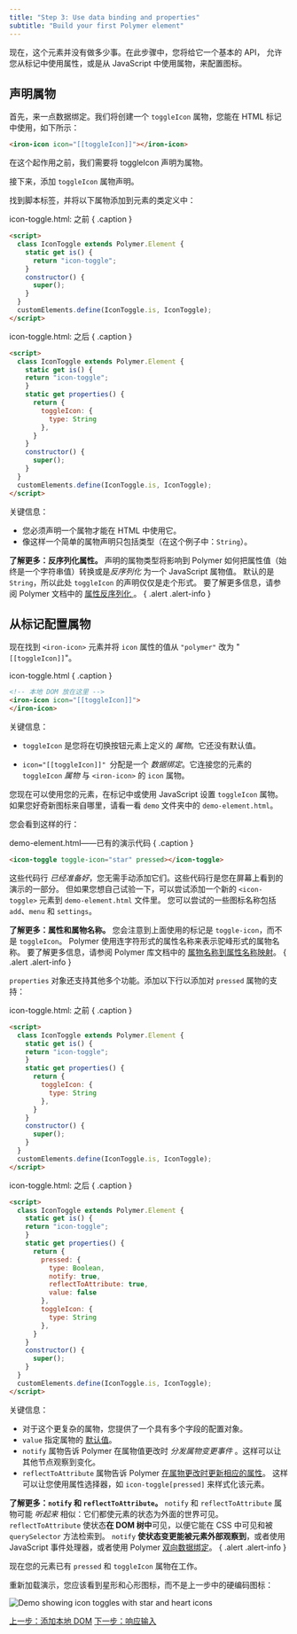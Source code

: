 ```yaml
---
title: "Step 3: Use data binding and properties"
subtitle: "Build your first Polymer element"
---
```


<!-- toc -->

现在，这个元素并没有做多少事。在此步骤中，您将给它一个基本的 API，
允许您从标记中使用属性，或是从 JavaScript 中使用属物，来配置图标。

## 声明属物

首先，来一点数据绑定。我们将创建一个 `toggleIcon` 属物，您能在 HTML 标记中使用，如下所示：

```html
<iron-icon icon="[[toggleIcon]]"></iron-icon>
```

在这个起作用之前，我们需要将 toggleIcon 声明为属物。

接下来，添加 `toggleIcon` 属物声明。

找到脚本标签，并将以下属物添加到元素的类定义中：

icon-toggle.html: 之前 { .caption }

```html
<script>
  class IconToggle extends Polymer.Element {
    static get is() {
      return "icon-toggle";
    }
    constructor() {
      super();
    }
  }
  customElements.define(IconToggle.is, IconToggle);
</script>
```
icon-toggle.html: 之后 { .caption }

```html
<script>
  class IconToggle extends Polymer.Element {
    static get is() {
    return "icon-toggle";
    }
    static get properties() {
      return {
        toggleIcon: {
          type: String
        },
      }
    }
    constructor() {
      super();
    }
  }
  customElements.define(IconToggle.is, IconToggle);
</script>
```

关键信息：

  * 您必须声明一个属物才能在 HTML 中使用它。
  * 像这样一个简单的属物声明只包括类型（在这个例子中：`String`）。

**了解更多：反序列化属性。** 声明的属物类型将影响到 Polymer 如何把属性值（始终是一个字符串值）转换或是<em>反序列化</em>
为一个 JavaScript 属物值。
默认的是 `String`，所以此处 `toggleIcon` 的声明仅仅是走个形式。
要了解更多信息，请参阅 Polymer 文档中的 <a href="/2.0/docs/devguide/properties#attribute-deserialization">属性反序列化
</a>。
{ .alert .alert-info }

## 从标记配置属物 

现在找到 `<iron-icon>` 元素并将 `icon` 属性的值从 `"polymer"` 改为  "`[[toggleIcon]]`"。

icon-toggle.html { .caption }

```html
<!-- 本地 DOM 放在这里 -->
<iron-icon icon="[[toggleIcon]]">
</iron-icon>
```

关键信息：

  * `toggleIcon` 是您将在切换按钮元素上定义的 <em>属物</em>。它还没有默认值。
    
  * `icon="[[toggleIcon]]" `分配是一个 <em>数据绑定</em>。它连接您的元素的 `toggleIcon` <em>属物</em> 与 `<iron-icon>` 的 `icon` 属物。

您现在可以使用您的元素，在标记中或使用 JavaScript 设置 `toggleIcon` 属物。
如果您好奇新图标来自哪里，请看一看 `demo` 文件夹中的 `demo-element.html`。

您会看到这样的行：

demo-element.html——已有的演示代码 { .caption }

```html
<icon-toggle toggle-icon="star" pressed></icon-toggle>
```

这些代码行 _已经准备好_，您无需手动添加它们。这些代码行是您在屏幕上看到的演示的一部分。
但如果您想自己试验一下，可以尝试添加一个新的 `<icon-toggle>` 元素到 `demo-element.html` 文件里。
您可以尝试的一些图标名称包括 `add`、`menu` 和 `settings`。

**了解更多：属性和属物名称。** 您会注意到上面使用的标记是 `toggle-icon`，而不是 `toggleIcon`。
Polymer 使用连字符形式的属性名称来表示驼峰形式的属物名称。
要了解更多信息，请参阅 Polymer 库文档中的 <a href="/2.0/docs/devguide/properties#property-name-mapping">属物名称到属性名称映射</a>。
{ .alert .alert-info }

`properties` 对象还支持其他多个功能。添加以下行以添加对
`pressed` 属物的支持：

icon-toggle.html: 之前 { .caption }
```html
<script>
  class IconToggle extends Polymer.Element {
    static get is() {
    return "icon-toggle";
    }
    static get properties() {
      return {
        toggleIcon: {
          type: String
        },
      }
    }
    constructor() {
      super();
    }
  }
  customElements.define(IconToggle.is, IconToggle);
</script>
```

icon-toggle.html: 之后 { .caption }

```html
<script>
  class IconToggle extends Polymer.Element {
    static get is() {
    return "icon-toggle";
    }
    static get properties() {
      return {
        pressed: {
          type: Boolean,
          notify: true,
          reflectToAttribute: true,
          value: false
        },
        toggleIcon: {
          type: String
        },
      }
    }
    constructor() {
      super();
    }
  }
  customElements.define(IconToggle.is, IconToggle);
</script>
```

关键信息：

 *   对于这个更复杂的属物，您提供了一个具有多个字段的配置对象。
*   `value` 指定属物的 [默认值](/2.0/docs/devguide/properties#configure-values)。
*   `notify` 属物告诉 Polymer 在属物值更改时 <em>分发属物变更事件
    </em>。这样可以让其他节点观察到变化。
*   `reflectToAttribute` 属物告诉 Polymer
    [在属物更改时更新相应的属性](/2.0/docs/devguide/properties#attribute-reflection)。
    这样可以让您使用属性选择器，如 `icon-toggle[pressed]` 来样式化该元素。

**了解更多：`notify` 和 `reflectToAttribute`。** `notify` 和
`reflectToAttribute` 属物可能 _听起来_ 相似：它们都使元素的状态为外面的世界可见。
`reflectToAttribute` 使状态**在 DOM 树中**可见，以便它能在 CSS 中可见和被 `querySelector` 方法检索到。
`notify` **使状态变更能被元素外部观察到**，或者使用 JavaScript 事件处理器，或者使用 Polymer
<a href="/2.0/docs/devguide/data-binding#two-way-bindings">双向数据绑定</a>。
{ .alert .alert-info }

现在您的元素已有 `pressed` 和 `toggleIcon` 属物在工作。

重新加载演示，您应该看到星形和心形图标，而不是上一步中的硬编码图标：

<img src="/images/2.0/first-element/static-toggles.png" alt="Demo showing icon toggles with star and heart icons">

<a class="blue-button" href="step-2">上一步：添加本地 DOM</a>
<a class="blue-button" href="step-4">下一步：响应输入</a>
